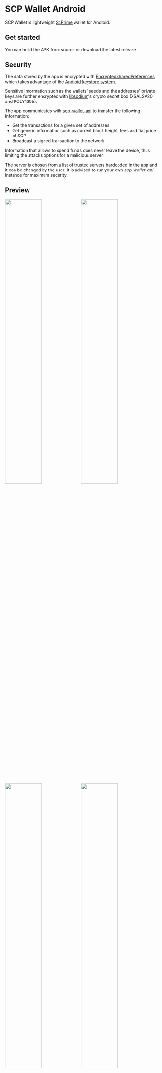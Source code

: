 # SCP Wallet Android
SCP Wallet is lightweight [ScPrime](https://gitlab.com/scpcorp/ScPrime) wallet for Android.

## Get started
You can build the APK from source or download the latest release.

## Security
The data stored by the app is encrypted with [EncryptedSharedPreferences](https://developer.android.com/reference/androidx/security/crypto/EncryptedSharedPreferences) which takes advantage of the [Android keystore system](https://developer.android.com/training/articles/keystore).

Sensitive information such as the wallets' seeds and the addresses' private keys are further encrypted with [libsodium](https://github.com/jedisct1/libsodium)'s crypto secret box (XSALSA20 and POLY1305).

The app communicates with [scp-wallet-api](https://github.com/paolo96/scp-wallet-api) to transfer the following information:
* Get the transactions for a given set of addresses
* Get generic information such as current block height, fees and fiat price of SCP
* Broadcast a signed transaction to the network

Information that allows to spend funds does never leave the device, thus limiting the attacks options for a malicious server.

The server is chosen from a list of trusted servers hardcoded in the app and it can be changed by the user. It is advised to run your own *scp-wallet-api* instance for maximum security.

## Preview

<p float="left">
  <img src="https://user-images.githubusercontent.com/24766249/151459283-e55d7695-84fd-4f4d-ac87-b2f7bc0adaf2.png" width="49%" />
  <img src="https://user-images.githubusercontent.com/24766249/151459284-fe817abb-2d48-4d88-9b8e-f05a8e563453.png" width="49%" />
</p>
<p float="left">
  <img src="https://user-images.githubusercontent.com/24766249/151459274-aed9acf5-d4ee-4349-ad4f-e3de0425ac7c.png" width="49%" />
  <img src="https://user-images.githubusercontent.com/24766249/151459279-a0b23109-8c9d-46b9-bfa4-6f99f06d7686.png" width="49%" />
</p>

## Support the project

If you find SCP Wallet useful and you want to contribute to the project, there are multiple things you can do:

### Donations

You can donate to support future development:
* SCP -> 71b797c650193b125cd0042dd8ab0be9e4f549537bc061a17ce3dddca8983938b401c4b92b0c
* BTC -> 12EVpv75KnDKPuKuGgxedw3ad8VbR5mc8e

### Development

Feel free to make a pull request to add useful features or bug fixes.

### Run a *scp-wallet-api* server

If you're able to run a reliable server contact me to be added to the list of trusted servers.
